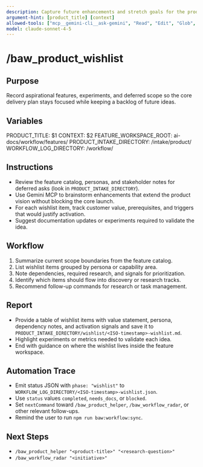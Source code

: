 ```yaml
---
description: Capture future enhancements and stretch goals for the product
argument-hint: [product_title] [context]
allowed-tools: ["mcp__gemini-cli__ask-gemini", "Read", "Edit", "Glob", "Grep", "MultiEdit", "Bash"]
model: claude-sonnet-4-5
---
```


# /baw_product_wishlist

## Purpose
Record aspirational features, experiments, and deferred scope so the core delivery plan stays focused while keeping a backlog of future ideas.

## Variables
PRODUCT_TITLE: $1
CONTEXT: $2
FEATURE_WORKSPACE_ROOT: ai-docs/workflow/features/
PRODUCT_INTAKE_DIRECTORY: <feature-workspace>/intake/product/
WORKFLOW_LOG_DIRECTORY: <feature-workspace>/workflow/

## Instructions
- Review the feature catalog, personas, and stakeholder notes for deferred asks (look in `PRODUCT_INTAKE_DIRECTORY`).
- Use Gemini MCP to brainstorm enhancements that extend the product vision without blocking the core launch.
- For each wishlist item, track customer value, prerequisites, and triggers that would justify activation.
- Suggest documentation updates or experiments required to validate the idea.

## Workflow
1. Summarize current scope boundaries from the feature catalog.
2. List wishlist items grouped by persona or capability area.
3. Note dependencies, required research, and signals for prioritization.
4. Identify which items should flow into discovery or research tracks.
5. Recommend follow-up commands for research or task management.

## Report
- Provide a table of wishlist items with value statement, persona, dependency notes, and activation signals and save it to
  `PRODUCT_INTAKE_DIRECTORY/wishlist/<ISO-timestamp>-wishlist.md`.
- Highlight experiments or metrics needed to validate each idea.
- End with guidance on where the wishlist lives inside the feature workspace.

## Automation Trace
- Emit status JSON with `phase: "wishlist"` to `WORKFLOW_LOG_DIRECTORY/<ISO-timestamp>-wishlist.json`.
- Use `status` values `completed`, `needs_docs`, or `blocked`.
- Set `nextCommand` toward `/baw_product_helper`, `/baw_workflow_radar`, or other relevant follow-ups.
- Remind the user to run `npm run baw:workflow:sync`.

## Next Steps
- `/baw_product_helper "<product-title>" "<research-question>"`
- `/baw_workflow_radar "<initiative>"`
